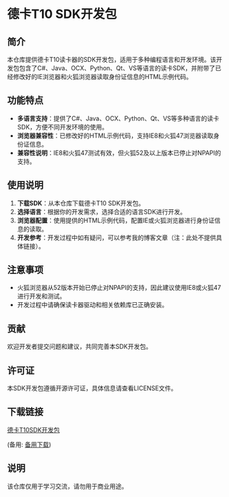 # 德卡T10 SDK开发包

## 简介

本仓库提供德卡T10读卡器的SDK开发包，适用于多种编程语言和开发环境。该开发包包含了C#、Java、OCX、Python、Qt、VS等语言的读卡SDK，并附带了已经修改好的IE浏览器和火狐浏览器读取身份证信息的HTML示例代码。

## 功能特点

- **多语言支持**：提供了C#、Java、OCX、Python、Qt、VS等多种语言的读卡SDK，方便不同开发环境的使用。
- **浏览器兼容性**：已修改好的HTML示例代码，支持IE8和火狐47浏览器读取身份证信息。
- **兼容性说明**：IE8和火狐47测试有效，但火狐52及以上版本已停止对NPAPI的支持。

## 使用说明

1. **下载SDK**：从本仓库下载德卡T10 SDK开发包。
2. **选择语言**：根据你的开发需求，选择合适的语言SDK进行开发。
3. **浏览器配置**：使用提供的HTML示例代码，配置IE或火狐浏览器进行身份证信息的读取。
4. **开发参考**：开发过程中如有疑问，可以参考我的博客文章（注：此处不提供具体链接）。

## 注意事项

- 火狐浏览器从52版本开始已停止对NPAPI的支持，因此建议使用IE8或火狐47进行开发和测试。
- 开发过程中请确保读卡器驱动和相关依赖库已正确安装。

## 贡献

欢迎开发者提交问题和建议，共同完善本SDK开发包。

## 许可证

本SDK开发包遵循开源许可证，具体信息请查看LICENSE文件。

## 下载链接
[德卡T10SDK开发包](https://pan.quark.cn/s/fe0914c61d54) 

(备用: [备用下载](https://pan.baidu.com/s/1_D5drsb70V9zJMGFKNWSFA?pwd=1234))

## 说明

该仓库仅用于学习交流，请勿用于商业用途。
